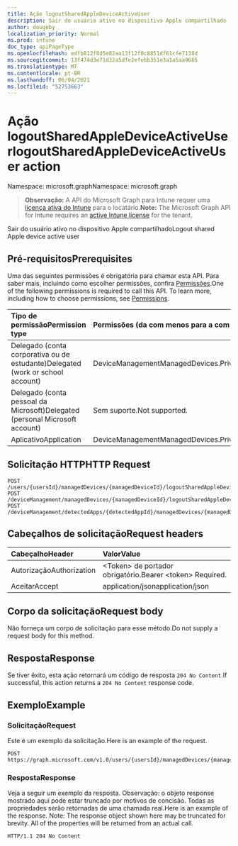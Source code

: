 ```yaml
---
title: Ação logoutSharedAppleDeviceActiveUser
description: Sair do usuário ativo no dispositivo Apple compartilhado
author: dougeby
localization_priority: Normal
ms.prod: intune
doc_type: apiPageType
ms.openlocfilehash: edfb812f8d5e82aa13f12f8c8851df61cfe7138d
ms.sourcegitcommit: 13f474d3e71d32a5dfe2efebb351e3a1a5aa9685
ms.translationtype: MT
ms.contentlocale: pt-BR
ms.lasthandoff: 06/04/2021
ms.locfileid: "52753663"
---
```

# <a name="logoutsharedappledeviceactiveuser-action"></a><span data-ttu-id="994f2-103">Ação logoutSharedAppleDeviceActiveUser</span><span class="sxs-lookup"><span data-stu-id="994f2-103">logoutSharedAppleDeviceActiveUser action</span></span>

<span data-ttu-id="994f2-104">Namespace: microsoft.graph</span><span class="sxs-lookup"><span data-stu-id="994f2-104">Namespace: microsoft.graph</span></span>

> <span data-ttu-id="994f2-105">**Observação:** A API do Microsoft Graph para Intune requer uma [licença ativa do Intune](https://go.microsoft.com/fwlink/?linkid=839381) para o locatário.</span><span class="sxs-lookup"><span data-stu-id="994f2-105">**Note:** The Microsoft Graph API for Intune requires an [active Intune license](https://go.microsoft.com/fwlink/?linkid=839381) for the tenant.</span></span>

<span data-ttu-id="994f2-106">Sair do usuário ativo no dispositivo Apple compartilhado</span><span class="sxs-lookup"><span data-stu-id="994f2-106">Logout shared Apple device active user</span></span>

## <a name="prerequisites"></a><span data-ttu-id="994f2-107">Pré-requisitos</span><span class="sxs-lookup"><span data-stu-id="994f2-107">Prerequisites</span></span>
<span data-ttu-id="994f2-p101">Uma das seguintes permissões é obrigatória para chamar esta API. Para saber mais, incluindo como escolher permissões, confira [Permissões](/graph/permissions-reference).</span><span class="sxs-lookup"><span data-stu-id="994f2-p101">One of the following permissions is required to call this API. To learn more, including how to choose permissions, see [Permissions](/graph/permissions-reference).</span></span>

|<span data-ttu-id="994f2-110">Tipo de permissão</span><span class="sxs-lookup"><span data-stu-id="994f2-110">Permission type</span></span>|<span data-ttu-id="994f2-111">Permissões (da com menos para a com mais privilégios)</span><span class="sxs-lookup"><span data-stu-id="994f2-111">Permissions (from least to most privileged)</span></span>|
|:---|:---|
|<span data-ttu-id="994f2-112">Delegado (conta corporativa ou de estudante)</span><span class="sxs-lookup"><span data-stu-id="994f2-112">Delegated (work or school account)</span></span>|<span data-ttu-id="994f2-113">DeviceManagementManagedDevices.PriviligedOperation.All</span><span class="sxs-lookup"><span data-stu-id="994f2-113">DeviceManagementManagedDevices.PriviligedOperation.All</span></span>|
|<span data-ttu-id="994f2-114">Delegado (conta pessoal da Microsoft)</span><span class="sxs-lookup"><span data-stu-id="994f2-114">Delegated (personal Microsoft account)</span></span>|<span data-ttu-id="994f2-115">Sem suporte.</span><span class="sxs-lookup"><span data-stu-id="994f2-115">Not supported.</span></span>|
|<span data-ttu-id="994f2-116">Aplicativo</span><span class="sxs-lookup"><span data-stu-id="994f2-116">Application</span></span>|<span data-ttu-id="994f2-117">DeviceManagementManagedDevices.PriviligedOperation.All</span><span class="sxs-lookup"><span data-stu-id="994f2-117">DeviceManagementManagedDevices.PriviligedOperation.All</span></span>|

## <a name="http-request"></a><span data-ttu-id="994f2-118">Solicitação HTTP</span><span class="sxs-lookup"><span data-stu-id="994f2-118">HTTP Request</span></span>
<!-- {
  "blockType": "ignored"
}
-->
``` http
POST /users/{usersId}/managedDevices/{managedDeviceId}/logoutSharedAppleDeviceActiveUser
POST /deviceManagement/managedDevices/{managedDeviceId}/logoutSharedAppleDeviceActiveUser
POST /deviceManagement/detectedApps/{detectedAppId}/managedDevices/{managedDeviceId}/logoutSharedAppleDeviceActiveUser
```

## <a name="request-headers"></a><span data-ttu-id="994f2-119">Cabeçalhos de solicitação</span><span class="sxs-lookup"><span data-stu-id="994f2-119">Request headers</span></span>
|<span data-ttu-id="994f2-120">Cabeçalho</span><span class="sxs-lookup"><span data-stu-id="994f2-120">Header</span></span>|<span data-ttu-id="994f2-121">Valor</span><span class="sxs-lookup"><span data-stu-id="994f2-121">Value</span></span>|
|:---|:---|
|<span data-ttu-id="994f2-122">Autorização</span><span class="sxs-lookup"><span data-stu-id="994f2-122">Authorization</span></span>|<span data-ttu-id="994f2-123">&lt;Token&gt; de portador obrigatório.</span><span class="sxs-lookup"><span data-stu-id="994f2-123">Bearer &lt;token&gt; Required.</span></span>|
|<span data-ttu-id="994f2-124">Aceitar</span><span class="sxs-lookup"><span data-stu-id="994f2-124">Accept</span></span>|<span data-ttu-id="994f2-125">application/json</span><span class="sxs-lookup"><span data-stu-id="994f2-125">application/json</span></span>|

## <a name="request-body"></a><span data-ttu-id="994f2-126">Corpo da solicitação</span><span class="sxs-lookup"><span data-stu-id="994f2-126">Request body</span></span>
<span data-ttu-id="994f2-127">Não forneça um corpo de solicitação para esse método.</span><span class="sxs-lookup"><span data-stu-id="994f2-127">Do not supply a request body for this method.</span></span>

## <a name="response"></a><span data-ttu-id="994f2-128">Resposta</span><span class="sxs-lookup"><span data-stu-id="994f2-128">Response</span></span>
<span data-ttu-id="994f2-129">Se tiver êxito, esta ação retornará um código de resposta `204 No Content`.</span><span class="sxs-lookup"><span data-stu-id="994f2-129">If successful, this action returns a `204 No Content` response code.</span></span>

## <a name="example"></a><span data-ttu-id="994f2-130">Exemplo</span><span class="sxs-lookup"><span data-stu-id="994f2-130">Example</span></span>

### <a name="request"></a><span data-ttu-id="994f2-131">Solicitação</span><span class="sxs-lookup"><span data-stu-id="994f2-131">Request</span></span>
<span data-ttu-id="994f2-132">Este é um exemplo da solicitação.</span><span class="sxs-lookup"><span data-stu-id="994f2-132">Here is an example of the request.</span></span>
``` http
POST https://graph.microsoft.com/v1.0/users/{usersId}/managedDevices/{managedDeviceId}/logoutSharedAppleDeviceActiveUser
```

### <a name="response"></a><span data-ttu-id="994f2-133">Resposta</span><span class="sxs-lookup"><span data-stu-id="994f2-133">Response</span></span>
<span data-ttu-id="994f2-p102">Veja a seguir um exemplo da resposta. Observação: o objeto response mostrado aqui pode estar truncado por motivos de concisão. Todas as propriedades serão retornadas de uma chamada real.</span><span class="sxs-lookup"><span data-stu-id="994f2-p102">Here is an example of the response. Note: The response object shown here may be truncated for brevity. All of the properties will be returned from an actual call.</span></span>
``` http
HTTP/1.1 204 No Content
```




